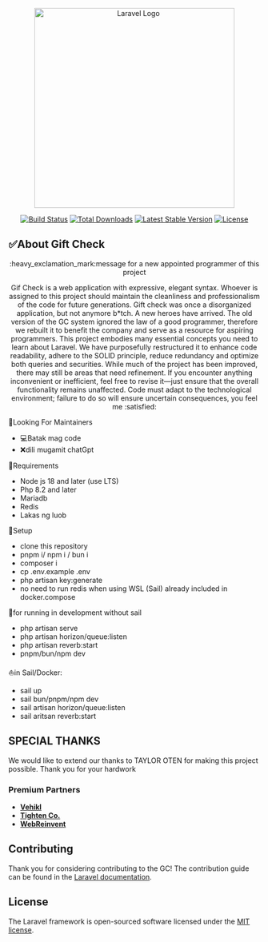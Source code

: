 <p align="center"><a href="https://laravel.com" target="_blank"><img src="https://i.giphy.com/J0IZzqRxvrcmdZ4LgD.webp" width="400" alt="Laravel Logo"></a></p>

<p align="center">
<a href="https://github.com/laravel/framework/actions"><img src="https://github.com/laravel/framework/workflows/tests/badge.svg" alt="Build Status"></a>
<a href="https://packagist.org/packages/laravel/framework"><img src="https://img.shields.io/packagist/dt/laravel/framework" alt="Total Downloads"></a>
<a href="https://packagist.org/packages/laravel/framework"><img src="https://img.shields.io/packagist/v/laravel/framework" alt="Latest Stable Version"></a>
<a href="https://packagist.org/packages/laravel/framework"><img src="https://img.shields.io/packagist/l/laravel/framework" alt="License"></a>
</p>

## :white_check_mark:About Gift Check
<p align="center">
:heavy_exclamation_mark:message for a new appointed programmer of this project
<p align="center">
Gif Check is a web application with expressive, elegant syntax. Whoever is assigned to this project should maintain the cleanliness and professionalism of the code for future generations. Gift check was once a disorganized application, but not anymore b*tch. A new heroes have arrived. The old version of the GC system ignored the law of a good programmer, therefore we rebuilt it to benefit the company and serve as a resource for aspiring programmers.
This project embodies many essential concepts you need to learn about Laravel. We have purposefully restructured it to enhance code readability, adhere to the SOLID principle, reduce redundancy and optimize both queries and securities. 
While much of the project has been improved, there may still be areas that need refinement. If you encounter anything inconvenient or inefficient, feel free to revise it—just ensure that the overall functionality remains unaffected. Code must adapt to the technological environment; failure to do so will ensure uncertain consequences, you feel me :satisfied:
</p>
</p>

:construction_worker:Looking For Maintainers 
- :computer:Batak mag code
- :x:dili mugamit chatGpt
  
:newspaper:Requirements
- Node js 18 and later (use LTS)
- Php 8.2 and later
- Mariadb
- Redis
- Lakas ng luob

:rocket:Setup
- clone this repository
- pnpm i/ npm i / bun i
- composer i
- cp .env.example .env
- php artisan key:generate
- no need to run redis when using WSL (Sail) already included in docker.compose 

🏃for running in development
without sail
- php artisan serve
- php artisan horizon/queue:listen
- php artisan reverb:start
- pnpm/bun/npm dev
  
⛵in Sail/Docker:
- sail up
- sail bun/pnpm/npm dev
- sail artisan horizon/queue:listen
- sail aritsan reverb:start

## SPECIAL THANKS

We would like to extend our thanks to TAYLOR OTEN for making this project possible. Thank you for your hardwork

### Premium Partners

- **[Vehikl](https://vehikl.com/)**
- **[Tighten Co.](https://tighten.co)**
- **[WebReinvent](https://webreinvent.com/)**

## Contributing

Thank you for considering contributing to the GC! The contribution guide can be found in the [Laravel documentation](https://laravel.com/docs/contributions).

## License

The Laravel framework is open-sourced software licensed under the [MIT license](https://opensource.org/licenses/MIT).
